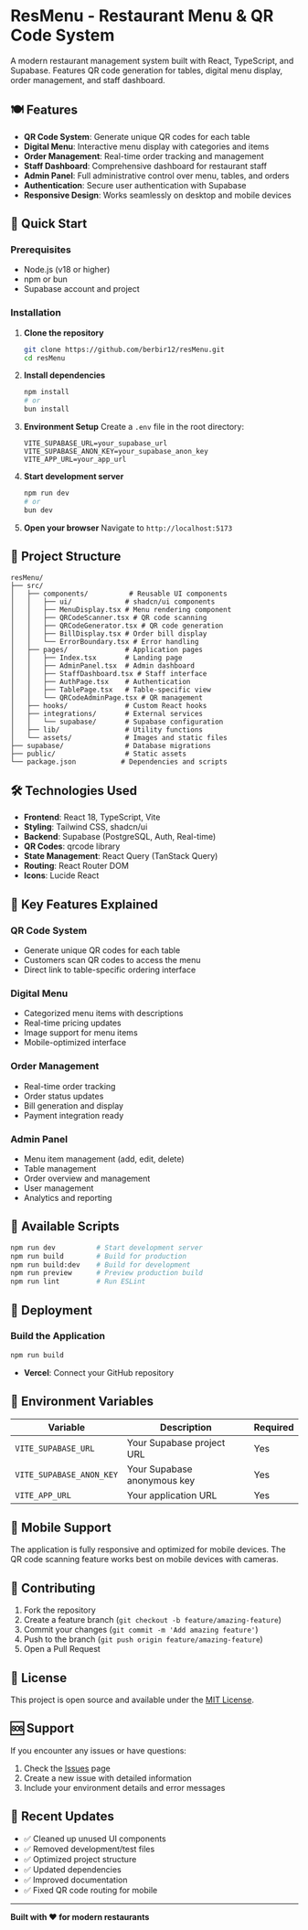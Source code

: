 # ResMenu - Restaurant Menu & QR Code System

A modern restaurant management system built with React, TypeScript, and Supabase. Features QR code generation for tables, digital menu display, order management, and staff dashboard.

## 🍽️ Features

- **QR Code System**: Generate unique QR codes for each table
- **Digital Menu**: Interactive menu display with categories and items
- **Order Management**: Real-time order tracking and management
- **Staff Dashboard**: Comprehensive dashboard for restaurant staff
- **Admin Panel**: Full administrative control over menu, tables, and orders
- **Authentication**: Secure user authentication with Supabase
- **Responsive Design**: Works seamlessly on desktop and mobile devices

## 🚀 Quick Start

### Prerequisites

- Node.js (v18 or higher)
- npm or bun
- Supabase account and project

### Installation

1. **Clone the repository**
   ```bash
   git clone https://github.com/berbir12/resMenu.git
   cd resMenu
   ```

2. **Install dependencies**
   ```bash
   npm install
   # or
   bun install
   ```

3. **Environment Setup**
   Create a `.env` file in the root directory:
   ```env
   VITE_SUPABASE_URL=your_supabase_url
   VITE_SUPABASE_ANON_KEY=your_supabase_anon_key
   VITE_APP_URL=your_app_url
   ```

4. **Start development server**
   ```bash
   npm run dev
   # or
   bun dev
   ```

5. **Open your browser**
   Navigate to `http://localhost:5173`

## 📁 Project Structure

```
resMenu/
├── src/
│   ├── components/          # Reusable UI components
│   │   ├── ui/             # shadcn/ui components
│   │   ├── MenuDisplay.tsx # Menu rendering component
│   │   ├── QRCodeScanner.tsx # QR code scanning
│   │   ├── QRCodeGenerator.tsx # QR code generation
│   │   ├── BillDisplay.tsx # Order bill display
│   │   └── ErrorBoundary.tsx # Error handling
│   ├── pages/              # Application pages
│   │   ├── Index.tsx       # Landing page
│   │   ├── AdminPanel.tsx  # Admin dashboard
│   │   ├── StaffDashboard.tsx # Staff interface
│   │   ├── AuthPage.tsx    # Authentication
│   │   ├── TablePage.tsx   # Table-specific view
│   │   └── QRCodeAdminPage.tsx # QR management
│   ├── hooks/              # Custom React hooks
│   ├── integrations/       # External services
│   │   └── supabase/       # Supabase configuration
│   ├── lib/                # Utility functions
│   └── assets/             # Images and static files
├── supabase/               # Database migrations
├── public/                 # Static assets
└── package.json           # Dependencies and scripts
```

## 🛠️ Technologies Used

- **Frontend**: React 18, TypeScript, Vite
- **Styling**: Tailwind CSS, shadcn/ui
- **Backend**: Supabase (PostgreSQL, Auth, Real-time)
- **QR Codes**: qrcode library
- **State Management**: React Query (TanStack Query)
- **Routing**: React Router DOM
- **Icons**: Lucide React

## 🎯 Key Features Explained

### QR Code System
- Generate unique QR codes for each table
- Customers scan QR codes to access the menu
- Direct link to table-specific ordering interface

### Digital Menu
- Categorized menu items with descriptions
- Real-time pricing updates
- Image support for menu items
- Mobile-optimized interface

### Order Management
- Real-time order tracking
- Order status updates
- Bill generation and display
- Payment integration ready

### Admin Panel
- Menu item management (add, edit, delete)
- Table management
- Order overview and management
- User management
- Analytics and reporting

## 🔧 Available Scripts

```bash
npm run dev          # Start development server
npm run build        # Build for production
npm run build:dev    # Build for development
npm run preview      # Preview production build
npm run lint         # Run ESLint
```

## 🚀 Deployment

### Build the Application
```bash
npm run build
```


- **Vercel**: Connect your GitHub repository

## 🔐 Environment Variables

| Variable | Description | Required |
|----------|-------------|----------|
| `VITE_SUPABASE_URL` | Your Supabase project URL | Yes |
| `VITE_SUPABASE_ANON_KEY` | Your Supabase anonymous key | Yes |
| `VITE_APP_URL` | Your application URL | Yes |

## 📱 Mobile Support

The application is fully responsive and optimized for mobile devices. The QR code scanning feature works best on mobile devices with cameras.

## 🤝 Contributing

1. Fork the repository
2. Create a feature branch (`git checkout -b feature/amazing-feature`)
3. Commit your changes (`git commit -m 'Add amazing feature'`)
4. Push to the branch (`git push origin feature/amazing-feature`)
5. Open a Pull Request

## 📄 License

This project is open source and available under the [MIT License](LICENSE).

## 🆘 Support

If you encounter any issues or have questions:

1. Check the [Issues](https://github.com/berbir12/resMenu/issues) page
2. Create a new issue with detailed information
3. Include your environment details and error messages

## 🔄 Recent Updates

- ✅ Cleaned up unused UI components
- ✅ Removed development/test files
- ✅ Optimized project structure
- ✅ Updated dependencies
- ✅ Improved documentation
- ✅ Fixed QR code routing for mobile

---

**Built with ❤️ for modern restaurants**
